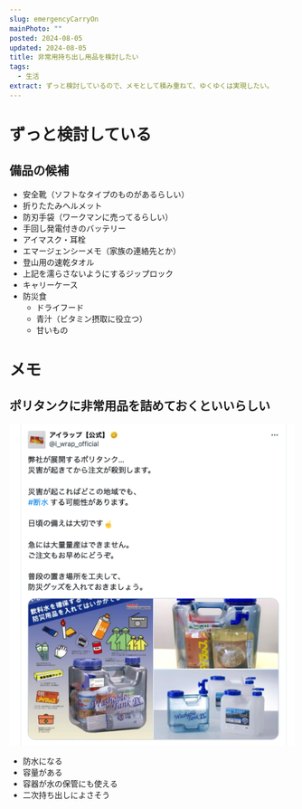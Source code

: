 ```yaml
---
slug: emergencyCarryOn
mainPhoto: ""
posted: 2024-08-05
updated: 2024-08-05
title: 非常用持ち出し用品を検討したい
tags:
  - 生活
extract: ずっと検討しているので、メモとして積み重ねて、ゆくゆくは実現したい。
---
```

# ずっと検討している
## 備品の候補

- 安全靴（ソフトなタイプのものがあるらしい）
- 折りたたみヘルメット
- 防刃手袋（ワークマンに売ってるらしい）
- 手回し発電付きのバッテリー
- アイマスク・耳栓
- エマージェンシーメモ（家族の連絡先とか）
- 登山用の速乾タオル
- 上記を濡らさないようにするジップロック
- キャリーケース
- 防災食
  - ドライフード
  - 青汁（ビタミン摂取に役立つ）
  - 甘いもの
# メモ
## ポリタンクに非常用品を詰めておくといいらしい

![ポリタンクに詰め込むイメージ](../../images/life/emergencyCarryOn/01.png)
- 防水になる
- 容量がある
- 容器が水の保管にも使える
- 二次持ち出しによさそう